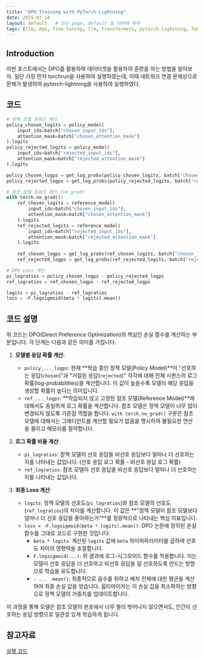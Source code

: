 ```yaml
---
title: "DPO Training with PyTorch Lightning"
date: 2025-07-14
layout: default   # 또는 page, default 등 테마에 따라
tags: [llm, dpo, fine-tuning, llm, transformers, pytorch-lightning, fabric, ]
---
```


## Introduction

이번 포스트에서는 DPO를 활용하여 데이터셋을 활용하여 훈련을 하는 방법을 알아보자. 일단 가장 먼저 torchrun을 사용하여 실행하였는데, 이때 네트워크 연결 문제상으로 문제가 발생하여 pytorch-lightning을 사용하여 실행하였다.

## 코드

```python
# 정책 모델 포워드 패스
policy_chosen_logits = policy_model(
    input_ids=batch["chosen_input_ids"],
    attention_mask=batch["chosen_attention_mask"]
).logits
policy_rejected_logits = policy_model(
    input_ids=batch["rejected_input_ids"],
    attention_mask=batch["rejected_attention_mask"]
).logits

policy_chosen_logps = get_log_probs(policy_chosen_logits, batch["chosen_labels"])
policy_rejected_logps = get_log_probs(policy_rejected_logits, batch["rejected_labels"])

# 참조 모델 포워드 패스 (no_grad)
with torch.no_grad():
    ref_chosen_logits = reference_model(
        input_ids=batch["chosen_input_ids"],
        attention_mask=batch["chosen_attention_mask"]
    ).logits
    ref_rejected_logits = reference_model(
        input_ids=batch["rejected_input_ids"],
        attention_mask=batch["rejected_attention_mask"]
    ).logits
    
    ref_chosen_logps = get_log_probs(ref_chosen_logits, batch["chosen_labels"])
    ref_rejected_logps = get_log_probs(ref_rejected_logits, batch["rejected_labels"])

# DPO Loss 계산
pi_logratios = policy_chosen_logps - policy_rejected_logps
ref_logratios = ref_chosen_logps - ref_rejected_logps

logits = pi_logratios - ref_logratios
loss = -F.logsigmoid(beta * logits).mean()
```

## 코드 설명

위 코드는 DPO(Direct Preference Optimization)의 핵심인 손실 함수를 계산하는 부분입니다. 각 단계는 다음과 같은 의미를 가집니다.

1.  **모델별 응답 확률 계산**:
    -   `policy_..._logps`: 현재 **학습 중인 정책 모델(Policy Model)**이 "선호하는 응답(`chosen`)"과 "거절된 응답(`rejected`)" 각각에 대해 전체 시퀀스의 로그 확률(log-probabilities)을 계산합니다. 이 값이 높을수록 모델이 해당 응답을 생성할 확률이 높다는 의미입니다.
    -   `ref_..._logps`: **학습되지 않고 고정된 참조 모델(Reference Model)**에 대해서도 동일하게 로그 확률을 계산합니다. 참조 모델은 정책 모델이 너무 많이 변경되지 않도록 기준점 역할을 합니다. `with torch.no_grad()` 구문은 참조 모델에 대해서는 그래디언트를 계산할 필요가 없음을 명시하여 불필요한 연산을 줄이고 메모리를 절약합니다.

2.  **로그 확률 비율 계산**:
    -   `pi_logratios`: 정책 모델이 선호 응답을 비선호 응답보다 얼마나 더 선호하는지를 나타내는 값입니다. (선호 응답 로그 확률 - 비선호 응답 로그 확률)
    -   `ref_logratios`: 참조 모델이 선호 응답을 비선호 응답보다 얼마나 더 선호하는지를 나타내는 값입니다.

3.  **최종 Loss 계산**:
    -   `logits`: 정책 모델의 선호도(`pi_logratios`)와 참조 모델의 선호도(`ref_logratios`)의 차이를 계산합니다. 이 값은 **"정책 모델이 참조 모델보다 얼마나 더 선호 응답을 좋아하는가"**를 정량적으로 나타내는 핵심 지표입니다.
    -   `loss = -F.logsigmoid(beta * logits).mean()`: DPO 논문에 정의된 손실 함수를 그대로 코드로 구현한 것입니다.
        -   `beta * logits`: 계산된 `logits` 값에 `beta` 하이퍼파라미터를 곱하여 선호도 차이의 영향력을 조절합니다.
        -   `F.logsigmoid(...)`: 위 결과에 로그-시그모이드 함수를 적용합니다. 이는 모델이 선호 응답을 더 선호하고 비선호 응답을 덜 선호하도록 만드는 방향으로 학습을 유도합니다.
        -   `- ... .mean()`: 최종적으로 음수를 취하고 배치 전체에 대한 평균을 계산하여 최종 손실 값을 얻습니다. 옵티마이저는 이 손실 값을 최소화하는 방향으로 정책 모델의 가중치를 업데이트합니다.

이 과정을 통해 모델은 참조 모델의 분포에서 너무 멀리 벗어나지 않으면서도, 인간이 선호하는 응답 방향으로 일관성 있게 학습하게 됩니다.

## 참고자료

[실행 코드](https://github.com/sehwanhong/LLM/blob/main/python_codes/dpo_training.py)